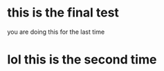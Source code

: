 # this is the final test 



you are doing this for the last time 





# lol this is the second time 